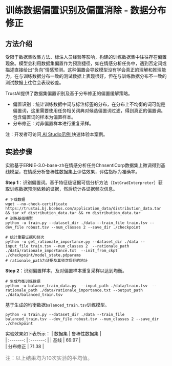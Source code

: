 # 训练数据偏置识别及偏置消除 - 数据分布修正

## 方法介绍
受限于数据集收集方法、标注人员经验等影响，构建的训练数据集中往往存在偏置现象。模型会利用数据集偏置作为预测捷径，如在情感分析任务中，遇到否定词或描述直接给出“负向”情感预测。这种偏置会导致模型没有学会真正的理解和推理能力，在与训练数据分布一致的测试数据上表现很好，但在与训练数据分布不一致的测试数据上往往会表现较差。

TrustAI提供了数据集偏置识别及基于分布修正的偏置缓解策略。
* 偏置识别：统计训练数据中词与标注标签的分布，在分布上不均衡的词可能是偏置词，这里需要使用任务相关词典对候选偏置词过滤，得到真正的偏置词。包含偏置词的样本为偏置样本。
* 分布修正：对非偏置样本进行重复采样。


注：开发者可访问[ AI Studio示例 ](https://aistudio.baidu.com/aistudio/projectdetail/4434652)快速体验本案例。

## 实验步骤
实验基于ERNIE-3.0-base-zh在情感分析任务ChnsentiCorp数据集上微调得到基线模型，在情感分析鲁棒性数据集上评估效果，评估指标为准确率。


**Step 1**：识别偏置词。基于特征级证据可信分析方法（`IntGradInterpreter`）获取训练数据预测依赖的证据，然后统计各证据频次信息。
```shell
# 下载数据
wget --no-check-certificate https://trustai.bj.bcebos.com/application_data/distribution_data.tar && tar xf distribution_data.tar && rm distribution_data.tar
# 训练基线模型
python -u train.py --dataset_dir ./data --train_file train.tsv --dev_file robust.tsv --num_classes 2 --save_dir ./checkpoint

# 统计重要证据和频次
python -u get_rationale_importance.py --dataset_dir ./data --input_file train.tsv --num_classes 2  --rationale_path ./data/rationale_importance.txt  --init_from_ckpt ./checkpoint/model_state.pdparams
# rationale_path为证据及其频次保存的地址
```

**Step 2**：识别偏置样本，及对偏置样本重复采样以达到均衡。

```shell
# 生成均衡训练数据
python -u balance_train_data.py  --input_path ./data/train.tsv  --rationale_path ./data/rationale_importance.txt --output_path ./data/balanced_train.tsv
```

基于生成的均衡数据`balanced_train.tsv`训练模型。

```shell
python -u train.py --dataset_dir ./data --train_file balanced_train.tsv --dev_file robust.tsv --num_classes 2 --save_dir ./checkpoint
```
实验效果如下表所示：
|   数据集  |   鲁棒性数据集  |  
| :-------:  |  :-------:  |
| 基线   |   69.97 |  
| 分布修正   |   71.38 |  

<font size=3 color=gray>注：以上结果均为10次实验的平均值。</font>
